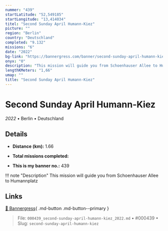 ```yaml
---
nummer: "439"
startLatitude: "52,549185"
startLongitude: "13,414034"
titel: "Second Sunday April Humann-Kiez"
picture: ""
region: "Berlin"
country: "Deutschland"
completed: "9.132"
missions: "6"
date: "2022"
bg-link: "https://bannergress.com/banner/second-sunday-april-humann-kiez-f876"
onyx: "0"
description: "This mission will guide you from Schoenhauser Allee to Humannplatz"
lengthKMeters: "1,66"
umap: ""
title: "Second Sunday April Humann-Kiez"
---
```

# Second Sunday April Humann-Kiez

*2022* • Berlin • Deutschland



## Details
- **Distance (km):** 1.66

- **Total missions completed:** 
- **This is my banner no.:** 439


!!! note "Description"
    This mission will guide you from Schoenhauser Allee to Humannplatz



## Links
[🔗 Bannergress](https://bannergress.com/banner/second-sunday-april-humann-kiez-f876){ .md-button .md-button--primary }



> File: `000439_second-sunday-april-humann-kiez_2022.md` • #000439 • Slug: `second-sunday-april-humann-kiez`
